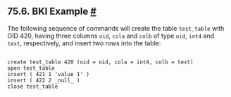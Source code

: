 ## 75.6. BKI Example [#](#BKI-EXAMPLE)

The following sequence of commands will create the table `test_table` with OID 420, having three columns `oid`, `cola` and `colb` of type `oid`, `int4` and `text`, respectively, and insert two rows into the table:

```

create test_table 420 (oid = oid, cola = int4, colb = text)
open test_table
insert ( 421 1 'value 1' )
insert ( 422 2 _null_ )
close test_table
```